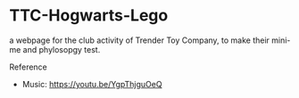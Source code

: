 # TTC-Hogwarts-Lego
a webpage for the club activity of Trender Toy Company, to make their mini-me and phylosopgy test.

Reference
- Music: https://youtu.be/YgpThjguOeQ